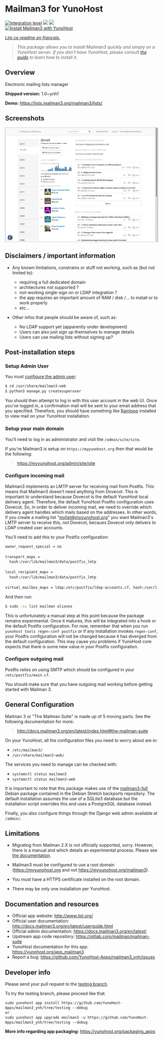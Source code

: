 <!--
N.B.: This README was automatically generated by https://github.com/YunoHost/apps/tree/master/tools/README-generator
It shall NOT be edited by hand.
-->

# Mailman3 for YunoHost

[![Integration level](https://dash.yunohost.org/integration/mailman3.svg)](https://dash.yunohost.org/appci/app/mailman3) ![](https://ci-apps.yunohost.org/ci/badges/mailman3.status.svg) ![](https://ci-apps.yunohost.org/ci/badges/mailman3.maintain.svg)  
[![Install Mailman3 with YunoHost](https://install-app.yunohost.org/install-with-yunohost.svg)](https://install-app.yunohost.org/?app=mailman3)

*[Lire ce readme en français.](./README_fr.md)*

> *This package allows you to install Mailman3 quickly and simply on a YunoHost server.
If you don't have YunoHost, please consult [the guide](https://yunohost.org/#/install) to learn how to install it.*

## Overview

Electronic mailing lists manager

**Shipped version:** 1.0~ynh1

**Demo:** https://lists.mailman3.org/mailman3/lists/

## Screenshots

![](./doc/screenshots/screenshot1.webp)

## Disclaimers / important information

* Any known limitations, constrains or stuff not working, such as (but not limited to):
    * requiring a full dedicated domain
    * architectures not supported ?
    * not-working single-sign on or LDAP integration ?
    * the app requires an important amount of RAM / disk / .. to install or to work properly
    * etc...

* Other infos that people should be aware of, such as:
    * No LDAP support yet (apparently under development)
    * Users can also just sign up themselves to manage details
    * Users can use mailing lists without signing up?

## Post-installation steps

### Setup Admin User

You must [configure the admin user](http://docs.mailman3.org/en/latest/config-web.html#setting-up-admin-account):

```bash
$ cd /usr/share/mailman3-web
$ python3 manage.py createsuperuser
```

You should then attempt to log in with this user account in the web UI. Once you've logged in, a confirmation mail will be sent to your email address that you specified. Therefore, you should have something like [Rainloop](https://github.com/YunoHost-Apps/rainloop_ynh) installed to view mail on your YunoHost installation.

### Setup your main domain

You'll need to log in as administrator and visit the `/admin/site/site`.

If you're Mailman3 is setup on `https://myyunohost.org` then that would be the following:

> https://myyunohost.org/admin/site/site

### Configure incoming mail

Mailman3 implements an LMTP server for receiving mail from Postfix. This means that Mailman3 doesn't need anything from Dovecot. This is important to understand because Dovecot is the default YunoHost local delivery agent. Therefore, the default YunoHost Postfix configuration uses Dovecot. So, in order to deliver incoming mail, we need to override which delivery agent handles which mails based on the addresses. In other words, if you create a mailing list "mylist@myyunohost.org" you want Mailman3's LMTP server to receive this, *not* Dovecot, becaues Dovecot only delivers to LDAP created user accounts.

You'll need to add this to your Postfix configuration:

```bash
owner_request_special = no

transport_maps =
  hash:/var/lib/mailman3/data/postfix_lmtp

local_recipient_maps =
  hash:/var/lib/mailman3/data/postfix_lmtp

virtual_mailbox_maps = ldap:/etc/postfix/ldap-accounts.cf, hash:/var/lib/mailman3/data/postfix_lmtp
```

And then run:

```bash
$ sudo -su list mailman aliases
```

This is unfortunately a manual step at this point because the package remains experimental. Once it matures, this will be integrated into a hook or the default Postfix configuration. For now, remember that when you run `yunohost tools regen-conf postfix` or if any installation invokes `regen-conf`, your Postfix configuration will not be changed because it has diverged from the default configuration. This may cause you problems if YunoHost core expects that there is some new value in your Postfix configuration.

### Configure outgoing mail

Postfix relies on using SMTP which should be configured in your `/etc/postfix/main.cf`.

You should make sure that you have outgoing mail working before getting started with Mailman 3.

## General Configuration

Mailman 3 or "The Mailman Suite" is made up of 5 moving parts. See the following documentation for more:

> http://docs.mailman3.org/en/latest/index.html#the-mailman-suite

On your YunoHost, all the configuration files you need to worry about are in:

* `/etc/mailman3/`
* `/usr/share/mailman3-web/`

The services you need to manage can be checked with:

* `systemctl status mailman3`
* `systemctl status mailman3-web`

It is important to note that this package makes use of the [mailman3-full](http://docs.mailman3.org/en/latest/prodsetup.html#distribution-packages) Debian package contained in the Debian Stretch backports repository. The default installation assumes the use of a SQLite3 database but the installation script overrides this and uses a PostgreSQL database instead.

Finally, you also configure things through the Django web admin available at `/admin/`.

## Limitations

* Migrating from Mailman 2.X is not officially supported, sorry. However, there is a manual and
  which details an experimental process. Please see [the documentation](https://docs.mailman3.org/en/latest/migration.html).

* Mailman3 must be configured to use a root domain (https://myyunohost.org and not https://myyunohost.org/mailman3).

* You must have a HTTPS certificate installed on the root domain.

* There may be only one installation per YunoHost.

## Documentation and resources

* Official app website: http://www.list.org/
* Official user documentation: http://docs.mailman3.org/en/latest/userguide.html
* Official admin documentation: https://docs.mailman3.org/en/latest/
* Upstream app code repository: https://gitlab.com/mailman/mailman-suite
* YunoHost documentation for this app: https://yunohost.org/app_mailman3
* Report a bug: https://github.com/YunoHost-Apps/mailman3_ynh/issues

## Developer info

Please send your pull request to the [testing branch](https://github.com/YunoHost-Apps/mailman3_ynh/tree/testing).

To try the testing branch, please proceed like that.
```
sudo yunohost app install https://github.com/YunoHost-Apps/mailman3_ynh/tree/testing --debug
or
sudo yunohost app upgrade mailman3 -u https://github.com/YunoHost-Apps/mailman3_ynh/tree/testing --debug
```

**More info regarding app packaging:** https://yunohost.org/packaging_apps